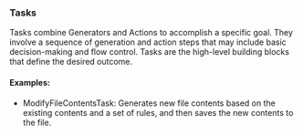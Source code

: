 ### Tasks

Tasks combine Generators and Actions to accomplish a specific goal. They involve a sequence of generation and action steps that may include basic decision-making and flow control. Tasks are the high-level building blocks that define the desired outcome.

#### Examples:

- ModifyFileContentsTask: Generates new file contents based on the existing contents and a set of rules, and then saves the new contents to the file.

